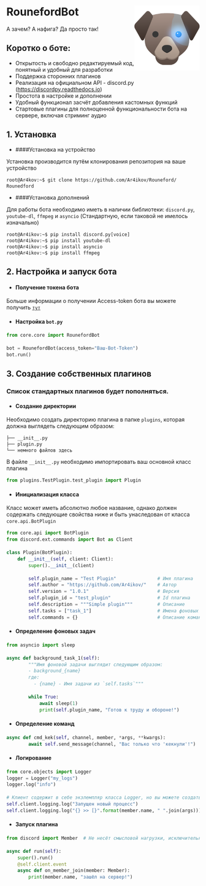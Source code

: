 # RounefordBot <img align="right" src="https://raw.githubusercontent.com/Ar4ikov/Rouneford/master/images/Rouneford_icon.png" height="170" width="170">

А зачем? А нафига? Да просто так!

Коротко о боте:
---
- Открытость и свободно редактируемый код, понятный и удобный для разработки
- Поддержка сторонних плагинов
- Реализация на официальном API - discord.py (https://discordpy.readthedocs.io)
- Простота в настройке и дополнении
- Удобный функционал засчёт добавления кастомных функций
- Стартовые плагины для полноценной функциональности бота на сервере, включая стриминг аудио

## 1. Установка

- ####Установка на устройство

Установка производится путём клонирования репозитория на ваше устройство
```console
root@Ar4kov:~$ git clone https://github.com/Ar4ikov/Rouneford/ Rounedford
```

- ####Установка дополнений

Для работы бота необходимо иметь в наличии библиотеки: `discord.py`, `youtube-dl`, `ffmpeg` и `asyncio` (Стандартную, если таковой не
имелось изначально)

```console
root@Ar4ikov:~$ pip install discord.py[voice]
root@Ar4ikov:~$ pip install youtube-dl
root@Ar4ikov:~$ pip install asyncio
root@Ar4ikov:~$ pip install ffmpeg
```

## 2. Настройка и запуск бота

- #### Получение токена бота

Больше информации о получении Access-token бота вы можете получить [`тут`](https://github.com/reactiflux/discord-irc/wiki/Creating-a-discord-bot-%26-getting-a-token)

- #### Настройка `bot.py`

```python
from core.core import RounefordBot

bot = RounefordBot(access_token="Ваш-Bot-Token")
bot.run()

```

## 3. Создание собственных плагинов

### Список стандартных плагинов будет пополняться.

- #### Создание директории

Необходимо создать директорию плагина в папке `plugins`, которая должна выглядеть следующим образом:
```console
├── __init__.py
├── plugin.py
└── немного файлов здесь
```

В файле `__init__.py` необходимо импортировать ваш основной класс плагина
```python
from plugins.TestPlugin.test_plugin import Plugin
```

- #### Инициализация класса


Класс может иметь абсолютно любое название, однако должен содержать следующие свойства ниже и быть унаследован от класса
`core.api.BotPlugin`

```python
from core.api import BotPlugin
from discord.ext.commands import Bot as Client

class Plugin(BotPlugin):
    def __init__(self, client: Client):
        super().__init__(client)

        self.plugin_name = "Test Plugin"               # Имя плагина
        self.author = "https://github.com/Ar4ikov/"    # Автор
        self.version = "1.0.1"                         # Версия
        self.plugin_id = "test_plugin"                 # Id плагина
        self.description = """Simple plugin"""         # Описание
        self.tasks = ["task_1"]                        # Имена фоновых задач
        self.commands = {}                             # Описание команд плагина вида {"command": "how works"}
```

- #### Определение фоновых задач

```python
from asyncio import sleep

async def background_task_1(self):
        """Имя фоновой задачи выглядит следующим образом:
        - background_{name}
        где: 
          - {name} - Имя задачи из `self.tasks`"""
          
        while True:
            await sleep(1)
            print(self.plugin_name, "Готов к труду и обороне!")

```

- #### Определение команд

```python
async def cmd_kek(self, channel, member, *args, **kwargs):
        await self.send_message(channel, "Вас только что 'кекнули'!")
```

- #### Логирование
```python
from core.objects import Logger
logger = Logger("my_logs")
logger.log("info")

# Клиент содержит в себе экзлемпляр класса Logger, но вы можете создать свой логгер (как это сделано выше)
self.client.logging.log("Запущен новый процесс")
self.client.logging.log("{} >> [}".format(member.name, " ".join(args)))
```

- #### Запуск плагина

```python
from discord import Member  # Не несёт смысловой нагрузки, исключительно в косметических целях

async def run(self):
    super().run()
    @self.client.event
    async def on_member_join(member: Member):
        print(member.name, "зашёл на сервер!")
```
